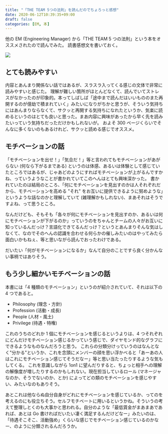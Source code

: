 ```yaml
---
title: "「THE TEAM 5つの法則」を読んだのでちょろっと感想"
date: 2020-06-12T10:39:35+09:00
draft: false
categories: [EM, 本]
---
```


他の EM (Engineering Manager) から「THE TEAM 5 つの法則」という本をオススメされたので読んでみた。
読書感想文を書いておく。

<!--more-->

<a target="_blank"  href="https://www.amazon.co.jp/gp/product/B07PZB9DTK/ref=as_li_tl?ie=UTF8&camp=247&creative=1211&creativeASIN=B07PZB9DTK&linkCode=as2&tag=pankona-22&linkId=dcf00a7b626c287bbadac7a02c82a6d2"><img border="0" src="//ws-fe.amazon-adsystem.com/widgets/q?_encoding=UTF8&MarketPlace=JP&ASIN=B07PZB9DTK&ServiceVersion=20070822&ID=AsinImage&WS=1&Format=_SL250_&tag=pankona-22" ></a><img src="//ir-jp.amazon-adsystem.com/e/ir?t=pankona-22&l=am2&o=9&a=B07PZB9DTK" width="1" height="1" border="0" alt="" style="border:none !important; margin:0px !important;" />

## とても読みやすい

内容とあんまり関係ない話ではあるが、スラスラ入ってくる感じの文体で非常に読みやすいと感じた。
理解が難しい箇所がほとんどなくて、読んでいてストレスがなかったのが印象的。本ってしばしば「途中まで読んだはいいもののまた再開するのが億劫で積まれていく」みたいになりがちかと思うが、そういう気持ちにはあんまりならなくて、サクッと再開する気持ちになれたというか、気楽に読めるというのはとても良いと思った。まあ内容に興味があったから早く先を読みたいっていう気持ちだっただけかもしれないが。
およそ 300 ページくらいでそんなに多くないのもあるけれど、サクッと読める感じでオススメ。

## モチベーションの話

「モチベーションを出せ！」「気合だ！」等と言われてもモチベーションがあがらない (何なら下がるまである) というのは体感、あるいは体験として感じていたところではあるが、じゃあどのようにすればモチベーションが上がるんですかね、っていうようなことが書かれていてこのへんはとても興味深かった。
書かれていたのは結局のところ、「何にモチベーションを見出すのかは人それぞれだから、モチベーションを高める "それ" をお互いに提供できるように努めような」というような話なのかと理解していて (雑理解かもしれない)、まあそれはそうですよね、って思うところ。

なんだけども、そもそも「各々が何にモチベーションを見出すのか、あるいは何にモチベーションが下がるのか」っていうのをちゃんとチームの人々がお互いに知っているんだっけ？言語化できてるんだっけ？というとあんまりそんな気はしなくて、なのでそのへんの認識を合わせる何らかの催しみたいのはやってみたら面白いかもねぇ、等と思いながら読んでおったわけである。

だいたい「何がモチベーションになるか」なんて自分のことですら良く分かんない事柄ではありそう。

## もう少し細かいモチベーションの話

本書には「4 種類のモチベーション」というのが紹介されていて、それは以下の 4 つであると。

- Philosophy (理念・方針)
- Profession (活動・成長)
- People (人材・風土)
- Privilege (待遇・特権)

これのうちのどれか 1 個にモチベーションを感じるというよりは、4 つそれぞれにどんだけモチベーション感じるかっていう感じで、ダイヤモンド的なグラフにできるようなものなんだろうと思う。
これらの分類分けっていうのはなんとなく"分かる"というか、これを念頭にメンバーの顔を思い浮かべると「あーあの人はこれにモチベーション感じてそうだなー」等と思い当たったりするような気もしてくる。
これを意識しながら 1on1 に望んだりすると、ちょっと相手への理解の解像度が増したりするのかもしれない。現在担当しているロール (マネージャなのか、そうでないのか、とか) によってどの類のモチベーションを感じやすい、みたいなのもありそう。

あとこれは他ならぬ自分自身がどれにモチベーションを感じているか、ってのを考えるのにも役立ちそう。セルフモチベートに用いるというかね。そういうの考えて整理しとくのも大事かと思われる。自分のような「最低賃金がまあまあであれば、あとは Go 書ければだいたい凄く満足するんだけどなー」みたいのは、「待遇そこそこ、活動強め」くらいな感じでモチベーション感じているのかなー、のように分類されるんだろうか。
